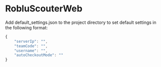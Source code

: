 # RobluScouterWeb
Add default_settings.json to the project directory to set default settings in the following format:

```javascript
{
	"serverIp": "",
	"teamCode": "",
	"username": "",
	"autoCheckoutMode": ""
}
```
